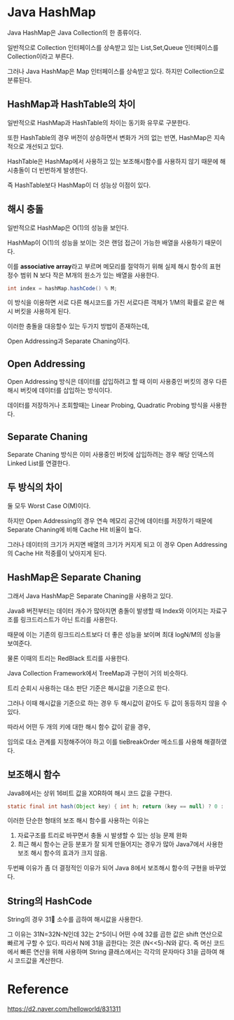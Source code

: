 # Java HashMap

Java HashMap은 Java Collection의 한 종류이다.

일반적으로 Collection 인터페이스를 상속받고 있는 List,Set,Queue 인터페이스를 Collection이라고 부른다.

그러나 Java HashMap은 Map 인터페이스를 상속받고 있다. 하지만 Collection으로 분류된다.

## HashMap과 HashTable의 차이

일반적으로 HashMap과 HashTable의 차이는 동기화 유무로 구분한다.

또한 HashTable의 경우 버전이 상승하면서 변화가 거의 없는 반면, HashMap은 지속적으로 개선되고 있다.

HashTable은 HashMap에서 사용하고 있는 보조해시함수를 사용하지 않기 때문에 해시충돌이 더 빈번하게 발생한다.

즉 HashTable보다 HashMap이 더 성능상 이점이 있다.

## 해시 충돌

일반적으로 HashMap은 O(1)의 성능을 보인다.

HashMap이 O(1)의 성능을 보이는 것은 랜덤 접근이 가능한 배열을 사용하기 때문이다.

이를 **associative array**라고 부르며 메모리를 절약하기 위해 실제 해시 함수의 표현 정수 범위 N 보다 작은 M개의 원소가 있는 배열을 사용한다.

```java
int index = hashMap.hashCode() % M;
```

이 방식을 이용하면 서로 다른 해시코드를 가진 서로다른 객체가 1/M의 확률로 같은 해시 버킷을 사용하게 된다.

이러한 충돌을 대응할수 있는 두가지 방법이 존재하는데,

Open Addressing과 Separate Chaning이다.

## Open Addressing

Open Addressing 방식은 데이터를 삽입하려고 할 때 이미 사용중인 버킷의 경우 다른 해시 버킷에 데이터를 삽입하는 방식이다.

데이터를 저장하거나 조회할때는 Linear Probing, Quadratic Probing 방식을 사용한다.

## Separate Chaning

Separate Chaning 방식은 이미 사용중인 버킷에 삽입하려는 경우 해당 인덱스의 Linked List를 연결한다.

## 두 방식의 차이

둘 모두 Worst Case O(M)이다.

하지만 Open Addressing의 경우 연속 메모리 공간에 데이터를 저장하기 때문에 Separate Chaning에 비해 Cache Hit 비율이 높다.

그러나 데이터의 크기가 커지면 배열의 크기가 커지게 되고 이 경우 Open Addressing의 Cache Hit 적중률이 낮아지게 된다.

## HashMap은 Separate Chaning

그래서 Java HashMap은 Separate Chaning을 사용하고 있다.

Java8 버전부터는 데이터 개수가 많아지면 충돌이 발생할 때 Index와 이어지는 자료구조를 링크드리스트가 아닌 트리를 사용한다.

때문에 이는 기존의 링크드리스트보다 더 좋은 성능을 보이며 최대 logN/M의 성능을 보여준다. 

물론 이때의 트리는 RedBlack 트리를 사용한다.

Java Collection Framework에서 TreeMap과 구현이 거의 비슷하다.

트리 순회시 사용하는 대소 판단 기준은 해시값을 기준으로 한다.

그러나 이때 해시값을 기준으로 하는 경우 두 해시값이 같아도 두 값이 동등하지 않을 수 있다.

따라서 어떤 두 개의 키에 대한 해시 함수 값이 같을 경우,

임의로 대소 관계를 지정해주어야 하고 이를 tieBreakOrder 메소드를 사용해 해결하였다.

## 보조해시 함수

Java8에서는 상위 16비트 값을 XOR하여 해시 코드 값을 구한다.

```java
static final int hash(Object key) { int h; return (key == null) ? 0 : (h = key.hashCode()) ^ (h >>> 16); } 
```

이러한 단순한 형태의 보조 해시 함수를 사용하는 이유는

1. 자료구조를 트리로 바꾸면서 충돌 시 발생할 수 있는 성능 문제 완화
2. 최근 해시 함수는 균등 분포가 잘 되게 만들어지는 경우가 많아 Java7에서 사용한 보조 해시 함수의 효과가 크지 않음.

두번째 이유가 좀 더 결정적인 이유가 되어 Java 8에서 보조해시 함수의 구현을 바꾸었다.


## String의 HashCode

String의 경우 31 소수를 곱하여 해시값을 사용한다.

그 이유는 31N=32N-N인데 32는 2^5이니 어떤 수에 32를 곱한 값은 shift 연산으로 빠르게 구할 수 있다. 따라서 N에 31을 곱한다는 것은 (N<<5)-N와 같다. 즉 머신 코드에서 빠른 연산을 위해 사용하며 String 클래스에서는 각각의 문자마다 31을 곱하여 해시 코드값을 계산한다.



# Reference

https://d2.naver.com/helloworld/831311

